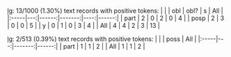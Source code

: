 [lg](tri): 13/1000 (1.30%) text records with positive tokens:
|      |    |   obl |   obl? |   s |   All |
|:-----|---:|------:|-------:|----:|------:|
| part |  2 |     0 |      2 |   0 |     4 |
| posp |  2 |     3 |      0 |   0 |     5 |
| y    |  0 |     1 |      0 |   3 |     4 |
| All  |  4 |     4 |      2 |   3 |    13 |

[lg](hix): 2/513 (0.39%) text records with positive tokens:
|      |    |   poss |   All |
|:-----|---:|-------:|------:|
| part |  1 |      1 |     2 |
| All  |  1 |      1 |     2 |